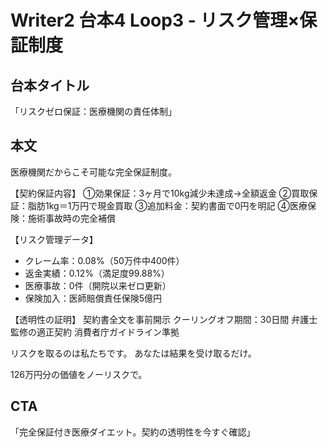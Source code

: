 # Writer2 台本4 Loop3 - リスク管理×保証制度

## 台本タイトル
「リスクゼロ保証：医療機関の責任体制」

## 本文

医療機関だからこそ可能な完全保証制度。

【契約保証内容】
①効果保証：3ヶ月で10kg減少未達成→全額返金
②買取保証：脂肪1kg＝1万円で現金買取
③追加料金：契約書面で0円を明記
④医療保険：施術事故時の完全補償

【リスク管理データ】
- クレーム率：0.08%（50万件中400件）
- 返金実績：0.12%（満足度99.88%）
- 医療事故：0件（開院以来ゼロ更新）
- 保険加入：医師賠償責任保険5億円

【透明性の証明】
契約書全文を事前開示
クーリングオフ期間：30日間
弁護士監修の適正契約
消費者庁ガイドライン準拠

リスクを取るのは私たちです。
あなたは結果を受け取るだけ。

126万円分の価値をノーリスクで。

## CTA
「完全保証付き医療ダイエット。契約の透明性を今すぐ確認」